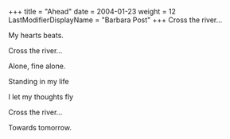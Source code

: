 +++
title = "Ahead"
date = 2004-01-23
weight = 12
LastModifierDisplayName = "Barbara Post"
+++
Cross the river...

My hearts beats.

Cross the river...

Alone, fine alone.

Standing in my life

I let my thoughts fly

Cross the river...

Towards tomorrow.

